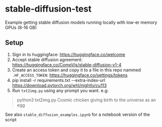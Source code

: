 # stable-diffusion-test
Example getting stable diffusion models running locally with low-er memory GPUs (8-16 GB)

## Setup
1. Sign in to huggingface: https://huggingface.co/welcome
2. Accept stable diffusion agreement: https://huggingface.co/CompVis/stable-diffusion-v1-4
3. Create an access token and copy it to a file in this repo nammed `.HF_ACCESS_TOKEN`: https://huggingface.co/settings/tokens
4. pip install -r requirements.txt --extra-index-url https://download.pytorch.org/whl/nightly/cu113
5. Run `txt2img.py` using any prompt you want. e.g:
> python3 txt2img.py Cosmic chicken giving birth to the universe as an egg

See also `stable_diffusion_examples.ipynb` for a notebook version of the script
